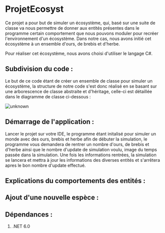 # ProjetEcosyst

Ce projet a pour but de simuler un écosystème, qui, basé sur une suite de classe va nous permettre de donner aux entités présentes dans le programme certain comportement que nous pouvons moduler pour recréer l'environnement d'un écosystème. Dans notre cas, nous avons initié cet écosystème à un ensemble d'ours, de brebis et d'herbe.

Pour réaliser cet écosystème, nous avons choisi d'utiliser le langage C#.

## Subdivision du code :
Le but de ce code étant de créer un ensemble de classe pour simuler un écosystème, la structure de notre code s'est donc réalisé en se basant sur une arborescence de classe abstraite et d'héritage, celle-ci est détaillée dans le diagramme de classe ci-dessous :

![unknown](https://user-images.githubusercontent.com/78797921/147882734-641e1d5c-dc54-4710-8e08-b9b6ece1a581.png)

## Démarrage de l'application :
Lancer le projet sur votre IDE, le programme étant initalisé pour simuler un monde avec des ours, brebis et herbe afin de débuter la simulation, le programme vous demandera de rentrer un nombre d'ours, de brebis et d'herbe ainsi que le nombre d'update de simulation voulu, image du temps passée dans la simulation.
Une fois les informations rentrées, la simulation se lancera et mettra à jour les informations des diverses entités et s'arrêtera apres le bon nombre d'update effectué.

## Explications du comportements des entités : 


## Ajout d'une nouvelle espèce :

## Dépendances :
1) .NET 6.0
